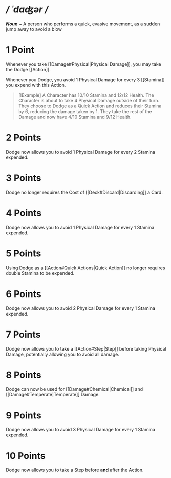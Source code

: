 # */ ˈdɑʤər /*
***Noun*** ~ A person who performs a quick, evasive movement, as a sudden jump away to avoid a blow

# 1 Point
Whenever you take [[Damage#Physical|Physical Damage]], you may take the Dodge [[Action]].

Whenever you Dodge, you avoid 1 Physical Damage for every 3 [[Stamina]] you expend with this Action.

>[!Example]
>A Character has 10/10 Stamina and 12/12 Health.
>The Character is about to take 4 Physical Damage outside of their turn.
>They choose to Dodge as a Quick Action and reduces their Stamina by 6, reducing the damage taken by 1.
>They take the rest of the Damage and now have 4/10 Stamina and 9/12 Health.

# 2 Points
Dodge now allows you to avoid 1 Physical Damage for every 2 Stamina expended.
# 3 Points
Dodge no longer requires the Cost of [[Deck#Discard|Discarding]] a Card.
# 4 Points
Dodge now allows you to avoid 1 Physical Damage for every 1 Stamina expended.
# 5 Points
Using Dodge as a [[Action#Quick Actions|Quick Action]] no longer requires double Stamina to be expended.
# 6 Points
Dodge now allows you to avoid 2 Physical Damage for every 1 Stamina expended.
# 7 Points
Dodge now allows you to take a [[Action#Step|Step]] before taking Physical Damage, potentially allowing you to avoid all damage.
# 8 Points
Dodge can now be used for [[Damage#Chemical|Chemical]] and [[Damage#Temperate|Temperate]] Damage.
# 9 Points
Dodge now allows you to avoid 3 Physical Damage for every 1 Stamina expended.
# 10 Points
Dodge now allows you to take a Step before **and** after the Action.